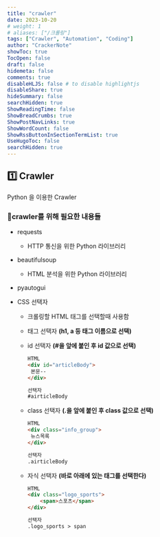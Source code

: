 ```yaml
---
title: "crawler"
date: 2023-10-20
# weight: 1
# aliases: ["/크롤링"]
tags: ["Crawler", "Automation", "Coding"]
author: "CrackerNote"
showToc: true
TocOpen: false
draft: false
hidemeta: false
comments: true
disableHLJS: false # to disable highlightjs
disableShare: true
hideSummary: false
searchHidden: true
ShowReadingTime: false
ShowBreadCrumbs: true
ShowPostNavLinks: true
ShowWordCount: false
ShowRssButtonInSectionTermList: true
UseHugoToc: false
searchHidden: true
---
```


## 1️⃣ Crawler

Python 을 이용한 Crawler

### 📜crawler를 위해 필요한 내용들

- requests 
  - HTTP 통신을 위한 Python 라이브러리

- beautifulsoup 
  - HTML 분석을 위한 Python 라이브러리
  
- pyautogui
  
- CSS 선택자

  - 크롤링할 HTML 태그를 선택할때 사용함

  - 태그 선택자  **(h1, a 등 태그 이름으로 선택)**

  - id 선택자 **(#을 앞에 붙인 후 id 값으로 선택)**

    ```html
    HTML
    <div id="articleBody">
     본문--
    </div>
    
    선택자
    #airticleBody
    ```

  - class 선택자 **(.을 앞에 붙인 후 class 값으로 선택)**

    ```html
    HTML
    <div class="info_group">
     뉴스목록
    </div>
    
    선택자
    .airticleBody
    ```

  - 자식 선택자 **(바로 아래에 있는 태그를 선택한다)**

    ```html
    HTML
    <div class="logo_sports">
        <span>스포츠</span>
    </div>
    
    선택자
    .logo_sports > span
    ```

